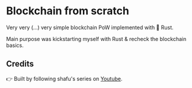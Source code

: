 # Blockchain from scratch

Very very (...) very simple blockchain PoW implemented with 🦀 Rust.

Main purpose was kickstarting myself with Rust & recheck the blockchain basics.

## Credits

👉 Built by following shafu's series on [Youtube](https://www.youtube.com/watch?v=kma1P5dELLk&list=PLxypejxMbza2zU5ZSqTlvhqXOeCtQDspN).
